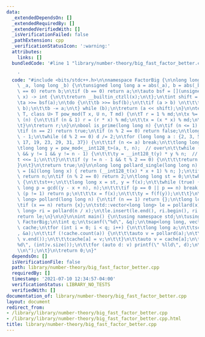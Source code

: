 ```yaml
---
data:
  _extendedDependsOn: []
  _extendedRequiredBy: []
  _extendedVerifiedWith: []
  _isVerificationFailed: false
  _pathExtension: cpp
  _verificationStatusIcon: ':warning:'
  attributes:
    links: []
  bundledCode: '#line 1 "library/number-theory/big_fast_factor_better.cpp"

    '
  code: "#include <bits/stdc++.h>\n\nnamespace FactorBig {\n\nlong long gcd(long long\
    \ _a, long long _b) {\n\tunsigned long long a = abs(_a), b = abs(_b);\n\tif (a\
    \ == 0) return b;\n\tif (b == 0) return a;\n\tauto bsf = [](unsigned long long\
    \ x) -> int {\n\t\treturn __builtin_ctzll(x);\n\t};\n\tint shift = bsf(a | b);\n\
    \ta >>= bsf(a);\n\tdo {\n\t\tb >>= bsf(b);\n\t\tif (a > b) \n\t\t\tstd::swap(a,\
    \ b);\n\t\tb -= a;\n\t} while (b);\n\treturn (a << shift);\n}\n\ntemplate <class\
    \ T, class U> T pow_mod(T x, U n, T md) {\n\tT r = 1 % md;\n\tx %= md;\n\twhile\
    \ (n) {\n\t\tif (n & 1) r = (r * x) % md;\n\t\tx = (x * x) % md;\n\t\tn >>= 1;\n\
    \t}\n\treturn r;\n}\n\nbool is_prime(long long n) {\n\tif (n <= 1) return false;\n\
    \tif (n == 2) return true;\n\tif (n % 2 == 0) return false;\n\tlong long d = n\
    \ - 1;\n\twhile (d % 2 == 0) d /= 2;\n\tfor (long long a : {2, 3, 5, 7, 11, 13,\
    \ 17, 19, 23, 29, 31, 37}) {\n\t\tif (n <= a) break;\n\t\tlong long t = d;\n\t\
    \tlong long y = pow_mod<__int128_t>(a, t, n);  // over\n\t\twhile (t != n - 1\
    \ && y != 1 && y != n - 1) {\n\t\t\ty = __int128_t(y) * y % n;  // flow\n\t\t\t\
    t <<= 1;\n\t\t}\n\t\tif (y != n - 1 && t % 2 == 0) {\n\t\t\treturn false;\n\t\t\
    }\n\t}\n\treturn true;\n}\n\nlong long pollard_single(long long n) {\n\tauto f\
    \ = [&](long long x) { return (__int128_t(x) * x + 1) % n; };\n\tif (is_prime(n))\
    \ return n;\n\tif (n % 2 == 0) return 2;\n\tlong long st = 0;\n\twhile (true)\
    \ {\n\t\tst++;\n\t\tlong long x = st, y = f(x);\n\t\twhile (true) {\n\t\t\tlong\
    \ long p = gcd((y - x + n), n);\n\t\t\tif (p == 0 || p == n) break;\n\t\t\tif\
    \ (p != 1) return p;\n\t\t\tx = f(x);\n\t\t\ty = f(f(y));\n\t\t}\n\t}\n}\n\nstd::vector<long\
    \ long> pollard(long long n) {\n\tif (n == 1) return {};\n\tlong long x = pollard_single(n);\n\
    \tif (x == n) return {x};\n\tstd::vector<long long> le = pollard(x);\n\tstd::vector<long\
    \ long> ri = pollard(n / x);\n\tle.insert(le.end(), ri.begin(), ri.end());\n\t\
    return le;\n}\n\n}\n\nint main() {\n\tusing namespace std;\n\tusing namespace\
    \ FactorBig;\n\tint q;\n\tscanf(\"%d\", &q);\n\tmap<long long, vector<long long>>\
    \ cache;\n\tfor (int i = 0; i < q; i++) {\n\t\tlong long a;\n\t\tscanf(\"%lld\"\
    , &a);\n\t\tif (!cache.count(a)) {\n\t\t\tauto v = pollard(a);\n\t\t\tsort(v.begin(),\
    \ v.end());\n\t\t\tcache[a] = v;\n\t\t}\n\t\tauto v = cache[a];\n\t\tprintf(\"\
    %d\", (int)v.size());\n\t\tfor (auto d: v) printf(\" %lld\", d);\n\t\tprintf(\"\
    \\n\");\n\t}\n\treturn 0;\n}"
  dependsOn: []
  isVerificationFile: false
  path: library/number-theory/big_fast_factor_better.cpp
  requiredBy: []
  timestamp: '2021-07-10 12:34:57-04:00'
  verificationStatus: LIBRARY_NO_TESTS
  verifiedWith: []
documentation_of: library/number-theory/big_fast_factor_better.cpp
layout: document
redirect_from:
- /library/library/number-theory/big_fast_factor_better.cpp
- /library/library/number-theory/big_fast_factor_better.cpp.html
title: library/number-theory/big_fast_factor_better.cpp
---
```

